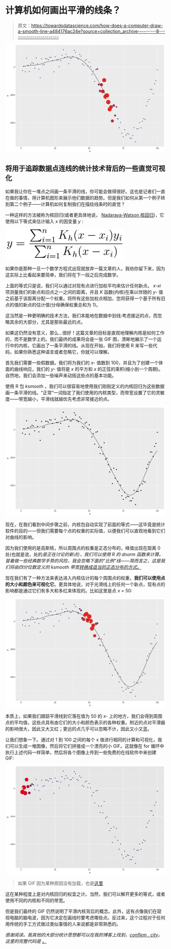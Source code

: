 # 计算机如何画出平滑的线条？

> 原文：<https://towardsdatascience.com/how-does-a-computer-draw-a-smooth-line-a484176ac24e?source=collection_archive---------8----------------------->

![](img/5872fd16fb71405c5c763179d2e76b07.png)

## 将用于追踪数据点连线的统计技术背后的一些直觉可视化

如果我让你在一堆点之间画一条平滑的线，你可能会做得很好。这也是记者们一直在做的事情，用计算机图形来展示他们数据的趋势。但是我们如何从第一个例子转到第二个例子——计算机如何复制我们在描绘线条时的直觉？

一种这样的方法被称为核回归(或者更具体地说， [Nadaraya-Watson 核回归](http://www.maths.manchester.ac.uk/~peterf/MATH38011/NPR%20N-W%20Estimator.pdf))，它使用以下等式来估计输入 *x* 的因变量 *y* :

![](img/7dac48b1e628942f4aaf3474e2146614.png)

如果你是那种一旦一个数学方程式出现就放弃一篇文章的人，我劝你留下来，因为这实际上比看起来要简单，我们将在下一段之后完成数学。

上面的等式只是说，我们可以通过对现有点进行加权平均来估计任何新点。 *x-xi* 项测量我们的新点和旧点之一之间的距离，并且 *K* 函数(内核)在乘以伴随的 *y-* 值之前基于该距离分配一个权重。将所有这些加权点相加，您将获得一个基于所有旧点的值的新点的估计值(分母确保权重总和为 1)。

这当然是一种更明确的技术方法，我们本能地在数据中划线:考虑接近的点，而忽略其余的大部分，尤其是那些最远的点。

如果这仍然没有意义，那么…很好！这篇文章的目标是直观地理解内核是如何工作的，而不是数学上的。我们最终的成果将会是一张 GIF 图，清晰地展示了一个运行中的内核，它画出了一条平滑的线。从现在开始，我们将使用 R 来写一些代码，如果你熟悉这种语言或者忽略它，你就可以理解。

首先我们需要一些假数据。我们将为我们的 *x-* 值数到 100，并且为了创建一个体面的曲线响应，我们的 *y-* 值将是 *x* 的平方和 *x* 的正弦的乘积(缩小到一个周期)。自然地，我们会添加一些噪声来动摇这些点的基本功能。

使用 R 包 *ksmooth* ，我们可以很容易地使用我们刚刚定义的内核回归为这些数据画一条平滑的线。“正常”一词指定了我们使用的内核类型，而带宽设置了它的灵敏度——带宽越小，平滑线就越优先考虑非常接近的点。

![](img/c554e70511a1fb4b18c06fabe306a8af.png)

现在，在我们看到中间步骤之前，内核包自动实现了前面的等式——这毕竟是统计软件的目的——但我们需要每个点的权重的实际值，以便我们可以直观地看到它们对曲线的影响。

因为我们使用的是高斯核，所以周围点的权重是正态分布的，峰值出现在距离 0 处(也就是说，处的*是正在讨论的新点)，我们可以使用 R 的 *dnorm* 函数来计算。冒着做一些经典数学手势的风险，我会忽略下面的“比例”线——简而言之，这是我们将由四分位数定义的 *ksmooth* 带宽[转换成适当的正态分布的方式。](https://stat.ethz.ch/R-manual/R-devel/library/stats/html/ksmooth.html)*

现在我们有了一种方法来表达进入内核估计的每个周围点的权重，**我们可以使用点的大小和颜色来可视化它**。更具体地说，对于光滑线上的任何一个新点，现有点的影响都是通过它们有多大和多红来体现的。比如这里是点 *x* = 50:

![](img/81f85d5cc3249eae1b482e97951af134.png)

本质上，如果我们跟踪平滑线到它落在值为 50 的 *x-* 上的地方，我们会得到周围点的平均值，这些点具有由它们的大小和颜色表示的各种权重。附近的点对平滑器的影响很大，因此又大又红；更远的点几乎可以忽略不计，因此又小又蓝。

让我们想象一下。通过对 1 到 100 之间的每个 x 值进行相同的计算和可视化，我们可以生成一堆图像，然后将它们拼接成一个漂亮的小 GIF。这就像在 for 循环中执行上述代码一样简单，然后将各个图像上传到一些免费的在线软件中来创建 GIF:

![](img/6e8d9f245e6cbe00789835041cfb5eda.png)

> 如果 GIF 因为某种原因没有加载，也是[这里](https://thepracticaldev.s3.amazonaws.com/i/2yiftvb3e8riv1ujo54g.gif)

这在某种程度上是对内核回归的权宜之计。当然，我们可以解开更多的等式，或者使用不同的内核和不同的带宽。

但是我们最终的 GIF 仍然说明了平滑内核背后的概念。此外，这有点像我们在窥视电脑的脑电波，因为它决定在画线时要考虑哪些点。反过来，这个过程对于任何用传统的手工方式做过类似事情的人来说都是非常熟悉的。

*感谢阅读。我其他的大部分统计思想都可以在我的博客上找到，*[*conflem . city*](https://perplex.city/)*。这里的完整代码是* [*。*](https://github.com/WalkerHarrison/kernel_GIF/blob/master/kernel_gif_final.R)